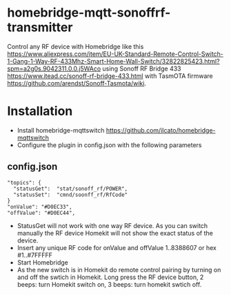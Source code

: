 # homebridge-mqtt-sonoffrf-transmitter

Control any RF device with Homebridge like this https://www.aliexpress.com/item/EU-UK-Standard-Remote-Control-Switch-1-Gang-1-Way-RF-433Mhz-Smart-Home-Wall-Switch/32822825423.html?spm=a2g0s.9042311.0.0.j5WAco using Sonoff RF Bridge 433 https://www.itead.cc/sonoff-rf-bridge-433.html with TasmOTA firmware https://github.com/arendst/Sonoff-Tasmota/wiki.

# Installation
+ Install homebridge-mqttswitch https://github.com/ilcato/homebridge-mqttswitch
+ Configure the plugin in config.json with the following parameters
## config.json    
    "topics": {
      "statusGet": 	"stat/sonoff_rf/POWER",
      "statusSet": 	"cmnd/soonff_rf/RfCode"
    }
    "onValue": "#D0EC33",
    "offValue": "#D0EC44",
    
+ StatusGet will not work with one way RF device. As you can switch manually the RF device Homekit will not show the exact status of the device.
+ Insert any unique RF code for onValue and offValue 1..8388607 or hex #1..#7FFFFF
+ Start Homebridge
+ As the new switch is in Homekit do remote control pairing by turning on and off the swtich in Homekit. Long press the RF device button, 2 beeps: turn Homekit switch on, 3 beeps: turn homekit swtich off.
